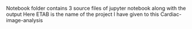 Notebook folder contains 3 source files of jupyter notebook along with the output 
Here ETAB is the name of the project I have given to this Cardiac-image-analysis
